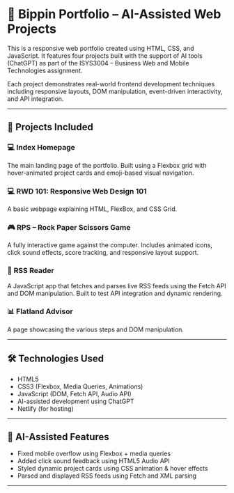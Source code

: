 # 🧠 Bippin Portfolio – AI-Assisted Web Projects

This is a responsive web portfolio created using HTML, CSS, and JavaScript. It features four projects built with the support of AI tools (ChatGPT) as part of the ISYS3004 – Business Web and Mobile Technologies assignment.

Each project demonstrates real-world frontend development techniques including responsive layouts, DOM manipulation, event-driven interactivity, and API integration.

---

## 📂 Projects Included

### 💻 **Index Homepage**
The main landing page of the portfolio. Built using a Flexbox grid with hover-animated project cards and emoji-based visual navigation.

### 💻 **RWD 101: Responsive Web Design 101**
A basic webpage explaining HTML, FlexBox, and CSS Grid.

### 🎮 **RPS – Rock Paper Scissors Game**
A fully interactive game against the computer. Includes animated icons, click sound effects, score tracking, and responsive layout support.

### 📰 **RSS Reader**
A JavaScript app that fetches and parses live RSS feeds using the Fetch API and DOM manipulation. Built to test API integration and dynamic rendering.

### 📊 **Flatland Advisor**
A page showcasing the various steps and DOM manipulation.

---


## 🛠️ Technologies Used

- HTML5
- CSS3 (Flexbox, Media Queries, Animations)
- JavaScript (DOM, Fetch API, Audio API)
- AI-assisted development using ChatGPT
- Netlify (for hosting)

---

## 🤖 AI-Assisted Features

- Fixed mobile overflow using Flexbox + media queries
- Added click sound feedback using HTML5 Audio API
- Styled dynamic project cards using CSS animation & hover effects
- Parsed and displayed RSS feeds using Fetch and XML parsing

---


